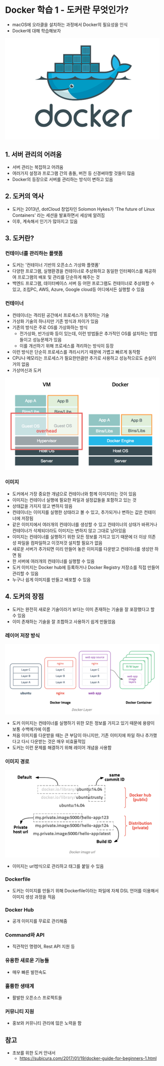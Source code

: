# Docker 학습 1 - 도커란 무엇인가?

- macOS에 오라클을 설치하는 과정에서 Docker의 필요성을 인식
- Docker에 대해 학습해보자 

![1](Docker_images/1.png)

## 1. 서버 관리의 어려움

- 서버 관리는 복잡하고 어려움
- 여러가지 설정과 프로그램 간의 충돌, 버전 등 신경써야할 것들이 많음
- Docker의 등장으로 서버를 관리하는 방식이 변하고 있음

## 2. 도커의 역사

- 도커는 2013년, dotCloud 창업자인 Solomon Hykes가 'The future of Linux Containers' 라는 세션을 발표하면서 세상에 알려짐
- 이후, 계속해서 인기가 많아지고 있음

## 3. 도커란?

### 컨테이너를 관리하는 플랫폼

- 도커는 '컨테이너 기반의 오픈소스 가상화 플랫폼'
- 다양한 프로그램, 실행환경을 컨테이너로 추상화하고 동일한 인터페이스를 제공하여 프로그램의 배포 및 관리를 단순하게 해주는 것
- 백엔드 프로그램, 데이터베이스 서버 등 어떤 프로그램도 컨테이너로 추상화할 수 있고, 조립PC, AWS, Azure, Google cloud등 어디에서든 실행할 수 있음

### 컨테이너

- 컨테이너는 격리된 공간에서 프로세스가 동작하는 기술
- 가상화 기술의 하나지만 기존 방식과 차이가 있음
- 기존의 방식은 주로 OS를 가상화하는 방식
  - 전가상화, 반가상화 등이 있는데, 이런 방법들은 추가적인 OS를 설치하는 방법들이고 성능문제가 있음
  - 이를 개선하기 위해 프로세스를 격리하는 방식이 등장
- 이런 방식은 단순히 프로세스를 격리시키기 때문에 가볍고 빠르게 동작함
- CPU나 메모리는 프로세스가 필요한만큼만 추가로 사용하고 성능적으로도 손실이 거의 없음
- 가상머신과 도커

![2](Docker_images/2.png)

### 이미지

- 도커에서 가장 중요한 개념으로 컨테이너와 함께 이미지라는 것이 있음
- 이미지는 컨테이너 실행에 필요한 파일과 설정값들을 포함하고 있는 것
- 상태값을 가지지 않고 변하지 않음
- 컨테이너는 이미지를 실행한 상태라고 볼 수 있고, 추가되거나 변하는 값은 컨테이너에 저장됨
- 같은 이미지에서 여러개의 컨테이너를 생성할 수 있고 컨테이너의 상태가 바뀌거나 컨테이너가 삭제되더라도 이미지는 변하지 않고 그대로 남아있음
- 이미지는 컨테이너를 실행하기 위한 모든 정보를 가지고 있기 때문에 더 이상 의존성 파일을 컴파일하고 이것저것 설치할 필요가 없음
- 새로운 서버가 추가되면 미리 만들어 놓은 이미지를 다운받고 컨테이너를 생성만 하면 됨
- 한 서버에 여러개의 컨테이너를 실행할 수 있음
- 도커 이미지는 Docker hub에 등록하거나 Docker Registry 저장소를 직접 만들어 관리할 수 있음
- 누구나 쉽게 이미지를 만들고 배포할 수 있음

## 4. 도커의 장점

- 도커는 완전히 새로운 기술이라기 보다는 이미 존재하는 기술을 잘 포장했다고 할 수 있음
- 이미 존재하는 기술을 잘 조합하고 사용하기 쉽게 만들었음

### 레이어 저장 방식

![3](Docker_images/3.png)

- 도커 이미지는 컨테이너를 실행하기 위한 모든 정보를 가지고 있기 때문에 용량이 보통 수백메가에 이름
- 처음 이미지를 다운받을 때는 큰 부담이 아니지만, 기존 이미지에 파일 하나 추가했다고 다시 다운받는 것은 매우 비효율적임
- 도커는 이런 문제를 해결하기 위해 레이어 개념을 사용함

### 이미지 경로

![4](Docker_images/4.png)

- 이미지는 url방식으로 관리하고 태그를 붙일 수 있음

### Dockerfile

- 도커는 이미지를 만들기 위해 Dockerfile이라는 파일에 자체 DSL 언어를 이용해서 이미지 생성 과정을 적음

### Docker Hub

- 공개 이미지를 무료로 관리해줌

### Command와 API

- 직관적인 명령어, Rest API 지원 등

### 유용한 새로운 기능들

- 매우 빠른 발전속도

### 훌륭한 생태계

- 활발한 오픈소스 프로젝트들

### 커뮤니티 지원

- 홍보와 커뮤니티 관리에 많은 노력을 함







## 참고

- 초보를 위한 도커 안내서
  - https://subicura.com/2017/01/19/docker-guide-for-beginners-1.html

